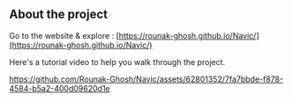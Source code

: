 ## About the project

Go to the website & explore : [https://rounak-ghosh.github.io/Navic/](https://rounak-ghosh.github.io/Navic/)

Here's a tutorial video to help you walk through the project.




https://github.com/Rounak-Ghosh/Navic/assets/62801352/7fa7bbde-f878-4584-b5a2-400d09620d1e

